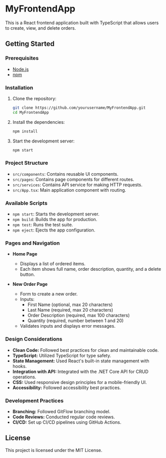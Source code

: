 # MyFrontendApp

This is a React frontend application built with TypeScript that allows users to create, view, and delete orders.

## Getting Started

### Prerequisites

- [Node.js](https://nodejs.org/en/)
- [npm](https://www.npmjs.com/)

### Installation

1. Clone the repository:

    ```bash
    git clone https://github.com/yourusername/MyFrontendApp.git
    cd MyFrontendApp
    ```

2. Install the dependencies:

    ```bash
    npm install
    ```

3. Start the development server:

    ```bash
    npm start
    ```

### Project Structure

- `src/components`: Contains reusable UI components.
- `src/pages`: Contains page components for different routes.
- `src/services`: Contains API service for making HTTP requests.
- `src/App.tsx`: Main application component with routing.

### Available Scripts

- `npm start`: Starts the development server.
- `npm build`: Builds the app for production.
- `npm test`: Runs the test suite.
- `npm eject`: Ejects the app configuration.

### Pages and Navigation

- **Home Page**
  - Displays a list of ordered items.
  - Each item shows full name, order description, quantity, and a delete button.

- **New Order Page**
  - Form to create a new order.
  - Inputs:
    - First Name (optional, max 20 characters)
    - Last Name (required, max 20 characters)
    - Order Description (required, max 100 characters)
    - Quantity (required, number between 1 and 20)
  - Validates inputs and displays error messages.

### Design Considerations

- **Clean Code:** Followed best practices for clean and maintainable code.
- **TypeScript:** Utilized TypeScript for type safety.
- **State Management:** Used React's built-in state management with hooks.
- **Integration with API:** Integrated with the .NET Core API for CRUD operations.
- **CSS:** Used responsive design principles for a mobile-friendly UI.
- **Accessibility:** Followed accessibility best practices.

### Development Practices

- **Branching:** Followed GitFlow branching model.
- **Code Reviews:** Conducted regular code reviews.
- **CI/CD:** Set up CI/CD pipelines using GitHub Actions.

## License

This project is licensed under the MIT License.
